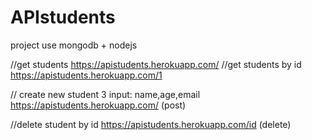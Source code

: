 # APIstudents

project use mongodb + nodejs

//get students
https://apistudents.herokuapp.com/
//get students by id
https://apistudents.herokuapp.com/1

// create new student 
3 input: name,age,email
https://apistudents.herokuapp.com/ (post)

//delete student by id
https://apistudents.herokuapp.com/id (delete)
